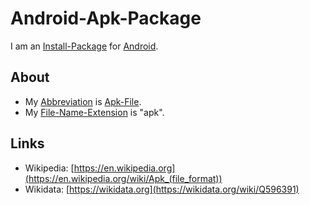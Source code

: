 # Android-Apk-Package

I am an [Install-Package](9000177.md) for [Android](9100003.md).

## About

- My [Abbreviation](210000000.md) is [Apk-File](9000176.md).
- My [File-Name-Extension](2000257.md) is "apk".

## Links

- Wikipedia: [https://en.wikipedia.org](https://en.wikipedia.org/wiki/Apk_(file_format))
- Wikidata: [https://wikidata.org](https://wikidata.org/wiki/Q596391)
